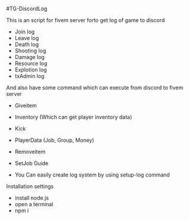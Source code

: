 #TG-DiscordLog

This is an script for fivem server forto get log of game to discord

- Join log
- Leave log
- Death log
- Shooting log
- Damage log
- Resource log
- Explotion log
- txAdmin log
  
And also have some command which can execute from discord to fivem server

- Giveitem
- Inventory (Which can get player inventory data)
- Kick
- PlayerData (Job, Group, Money)
- Removeitem
- SetJob
Guide

- You Can easily create log system by using setup-log   command


Installation settings
- install node.js
- open a terminal
- npm i 
